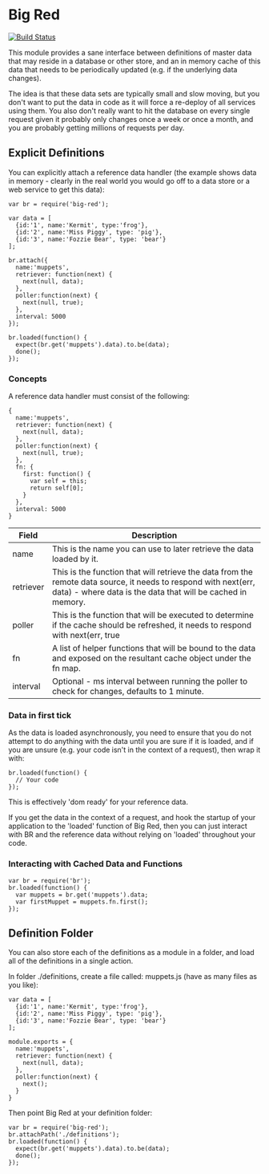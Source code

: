 # Big Red

[![Build Status](https://travis-ci.org/tes/big-red.svg?branch=master)](https://travis-ci.org/tes/big-red)

This module provides a sane interface between definitions of master data that may reside in a database or other store, and an in memory cache of this data that needs to be periodically updated (e.g. if the underlying data changes).

The idea is that these data sets are typically small and slow moving, but you don't want to put the data in code as it will force a re-deploy of all services using them.  You also don't really want to hit the database on every single request given it probably only changes once a week or once a month, and you are probably getting millions of requests per day.

## Explicit Definitions

You can explicitly attach a reference data handler (the example shows data in memory - clearly in the real world you would go off to a data store or a web service to get this data):


```
var br = require('big-red');

var data = [
  {id:'1', name:'Kermit', type:'frog'},
  {id:'2', name:'Miss Piggy', type: 'pig'},
  {id:'3', name:'Fozzie Bear', type: 'bear'}
];

br.attach({
  name:'muppets',
  retriever: function(next) {
    next(null, data);
  },
  poller:function(next) {
    next(null, true);
  },
  interval: 5000
});

br.loaded(function() {
  expect(br.get('muppets').data).to.be(data);
  done();
});
```

### Concepts

A reference data handler must consist of the following:

```
{
  name:'muppets',
  retriever: function(next) {
    next(null, data);
  },
  poller:function(next) {
    next(null, true);
  },
  fn: {
    first: function() {
      var self = this;
      return self[0];
    }
  },
  interval: 5000
}
```

|Field|Description|
------|------------
name|This is the name you can use to later retrieve the data loaded by it.
retriever|This is the function that will retrieve the data from the remote data source, it needs to respond with next(err, data) - where data is the data that will be cached in memory.
poller|This is the function that will be executed to determine if the cache should be refreshed, it needs to respond with next(err, true|false) where the second parameter is true if the data should be refreshed.
fn|A list of helper functions that will be bound to the data and exposed on the resultant cache object under the fn map.
interval|Optional - ms interval between running the poller to check for changes, defaults to 1 minute.

### Data in first tick

As the data is loaded asynchronously, you need to ensure that you do not attempt to do anything with the data until you are sure if it is loaded, and if you are unsure (e.g. your code isn't in the context of a request), then wrap it with:

```
br.loaded(function() {
  // Your code
});
```

This is effectively 'dom ready' for your reference data.

If you get the data in the context of a request, and hook the startup of your application to the 'loaded' function of Big Red, then you can just interact with BR and the reference data without relying on 'loaded' throughout your code.

### Interacting with Cached Data and Functions

```
var br = require('br');
br.loaded(function() {
  var muppets = br.get('muppets').data;
  var firstMuppet = muppets.fn.first();
});
```

## Definition Folder

You can also store each of the definitions as a module in a folder, and load all of the definitions in a single action.

In folder ./definitions, create a file called: muppets.js (have as many files as you like):

```
var data = [
  {id:'1', name:'Kermit', type:'frog'},
  {id:'2', name:'Miss Piggy', type: 'pig'},
  {id:'3', name:'Fozzie Bear', type: 'bear'}
];

module.exports = {
  name:'muppets',
  retriever: function(next) {
    next(null, data);
  },
  poller:function(next) {
    next();
  }
}
```

Then point Big Red at your definition folder:

```
var br = require('big-red');
br.attachPath('./definitions');
br.loaded(function() {
  expect(br.get('muppets').data).to.be(data);
  done();
});
```
